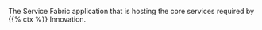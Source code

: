 The Service Fabric application that is hosting the core services required by {{% ctx %}} Innovation.